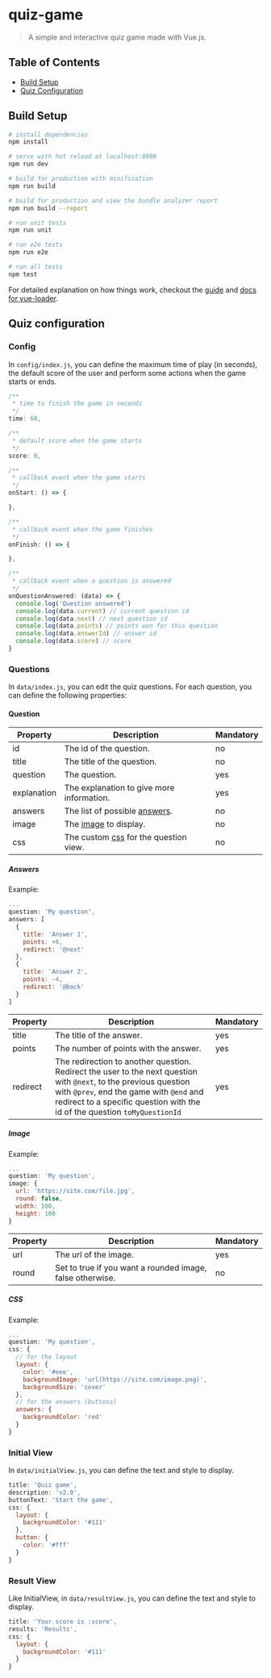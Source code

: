 # quiz-game

> A simple and interactive quiz game made with Vue.js.

## Table of Contents

- [Build Setup](#build-setup)
- [Quiz Configuration](#quiz-configuration)

## Build Setup

``` bash
# install dependencies
npm install

# serve with hot reload at localhost:8080
npm run dev

# build for production with minification
npm run build

# build for production and view the bundle analyzer report
npm run build --report

# run unit tests
npm run unit

# run e2e tests
npm run e2e

# run all tests
npm test
```

For detailed explanation on how things work, checkout the [guide](http://vuejs-templates.github.io/webpack/) and [docs for vue-loader](http://vuejs.github.io/vue-loader).

## Quiz configuration

### Config

In `config/index.js`, you can define the maximum time of play (in seconds), the default score of the user and perform some actions when the game starts or ends.

```js
/**
 * time to finish the game in seconds
 */
time: 60,

/**
 * default score when the game starts
 */
score: 0,

/**
 * callback event when the game starts
 */
onStart: () => {

},

/**
 * callback event when the game finishes
 */
onFinish: () => {

},

/**
 * callback event when a question is answered
 */
onQuestionAnswered: (data) => {
  console.log('Question answered')
  console.log(data.current) // current question id
  console.log(data.next) // next question id
  console.log(data.points) // points won for this question
  console.log(data.answerId) // answer id
  console.log(data.score) // score
}
```

### Questions

In `data/index.js`, you can edit the quiz questions.
For each question, you can define the following properties:

#### Question
|  Property | Description | Mandatory  |
|---|---|---|
|  id | The id of the question. | no  |
|  title |  The title of the question. | no  |
|  question |  The question. | yes  |
|  explanation | The explanation to give more information.  | yes  |
|  answers | The list of possible [answers](#answers).  |  no |
|  image | The [image](#image) to display.  | no  |
|  css |  The custom [css](#CSS) for the question view. | no  |

##### Answers

Example:
```js
...
question: 'My question',
answers: [
  {
    title: 'Answer 1',
    points: +8,
    redirect: '@next'
  },
  {
    title: 'Answer 2',
    points: -4,
    redirect: '@back'
  }
]
```

|  Property | Description | Mandatory  |
|---|---|---|
|  title | The title of the answer. | yes  |
|  points |  The number of points with the answer. | yes  |
|  redirect |  The redirection to another question. Redirect the user to the next question with `@next`, to the previous question with `@prev`, end the game with `@end` and redirect to a specific question with the id of the question `toMyQuestionId` | yes  |

##### Image

Example:
```js
...
question: 'My question',
image: {
  url: 'https://site.com/file.jpg',
  round: false,
  width: 100,
  height: 100
}
```

|  Property | Description | Mandatory  |
|---|---|---|
|  url | The url of the image. | yes  |
|  round |  Set to true if you want a rounded image, false otherwise. | no  |

##### CSS

Example:
```js
...
question: 'My question',
css: {
  // for the layout
  layout: {
    color: '#eee',
    backgroundImage: 'url(https://site.com/image.png)',
    backgroundSize: 'cover'
  },
  // for the answers (buttons)
  answers: {
    backgroundColor: 'red'
  }
}
```

### Initial View

In `data/initialView.js`, you can define the text and style to display.

```js
title: 'Quiz game',
description: 'v2.0',
buttonText: 'Start the game',
css: {
  layout: {
    backgroundColor: '#111'
  },
  button: {
    color: '#fff'
  }
}
```

### Result View

Like InitialView, in `data/resultView.js`, you can define the text and style to display.

```js
title: 'Your score is :score',
results: 'Results',
css: {
  layout: {
    backgroundColor: '#111'
  }
}
```